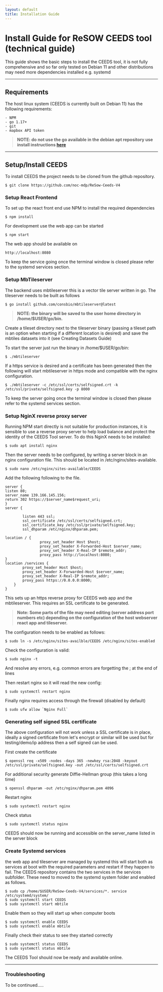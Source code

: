 ```yaml
---
layout: default
title: Installation Guide
---
```

# Install Guide for ReSOW CEEDS tool (technical guide)
This guide shows the basic steps to install the CEEDS tool, it is not fully comprehensive
and so far only tested on Debian 11 and other distributions may need more dependencies installed
e.g. systemd

---
## Requirements
The host linux system (CEEDS is currently built on Debian 11) has the following requirements:
    
    - NPM
    - go 1.17+ 
    - git
    - mapbox API token

> **NOTE: do not use the go available in the debian apt repository 
use install instructions [here](https://go.dev/doc/install)**

---
## Setup/Install CEEDS
To install CEEDS the project needs to be cloned from the github repository.

````shell
$ git clone https://github.com/noc-mdp/ReSow-Ceeds-V4
````
### Setup React Frontend
To set up the react front end use NPM to install the required dependencies
`````shell
$ npm install
`````
For development use the web app can be started 
````shell
$ npm start
````
The web app should be available on 

````
http://localhost:8080
````
To keep the service going once the terminal window is closed please refer to the systemd services section.

### Setup MbTileserver
The backend uses mbtileserver this is a vector tile server written in go. 
The tileserver needs to be built as follows
````shell
$ go install github.com/consbio/mbtileserver@latest
````
> **NOTE: the binary will be saved to the user home directory in /home/$USER/go/bin.**

Create a tileset directory next to the tileserver binary 
(passing a tileset path is an option when starting if a different location is desired)
and save the mbtiles datasets into it (see Creating Datasets Guide)

To start the server just run the binary in /home/$USER/go/bin:
```shell
$ ./mbtileserver
```
If a https service is desired and a certificate has been generated then the following will start
mbtileserver in https mode and compatible with the nginx configuration.

```shell
$ ./mbtileserver -c /etc/ssl/certs/selfsigned.crt -k /etc/ssl/private/selfsigned.key -p 8000
```
To keep the server going once the terminal window is closed then please refer to the systemd services
section.

### Setup NginX reverse proxy server
Running NPM start directly is not suitable for production instances, it is sensible to use 
a reverse proxy server to help load balance and protect the identity of the CEEDS Tool server.
To do this NginX needs to be installed:

```shell
$ sudo apt install nginx
```
Then the server needs to be configured, by writing a server block in an nginx configuration file. 
This should be located in /etc/nginx/sites-available.

```shell
$ sudo nano /etc/nginx/sites-available/CEEDS
```
Add the following following to the file.
```
server {
listen 80;
server_name 139.166.145.156;
return 302 https://$server_name$request_uri;
}
server {

        listen 443 ssl;
        ssl_certificate /etc/ssl/certs/selfsigned.crt;
        ssl_certificate_key /etc/ssl/private/selfsigned.key;
        ssl_dhparam /etc/nginx/dhparam.pem;

location / {
                proxy_set_header Host $host;
                proxy_set_header X-Forwarded-Host $server_name;
                proxy_set_header X-Real-IP $remote_addr;
                proxy_pass http://localhost:8080;
}
location /services {
        proxy_set_header Host $host;
        proxy_set_header X-Forwarded-Host $server_name;
        proxy_set_header X-Real-IP $remote_addr;
        proxy_pass https://0.0.0.0:8000;
    }
}
```
This sets up an https reverse proxy for CEEDS web app and the mbtileserver. This requires an SSL certificate
to be generated.

> **Note: Some parts of the file may need editing (server address port numbers etc) depending on the configuration
> of the host webserver react app and tileserver.**

The configuration needs to be enabled as follows:

```shell
$ sudo ln -s /etc/nginx/sites-availble/CEEDS /etc/nginx/sites-enabled
```
Check the configuration is valid:
```shell
$ sudo nginx -t
```
And resolve any errors, e.g. common errors are forgetting the ; at the end of lines

Then restart nginx so it will read the new config:
```shell
$ sudo systemctl restart nginx
```
Finally nginx requires access through the firewall (disabled by default)
```shell
$ sudo ufw allow `Nginx Full`
```

### Generating self signed SSL certificate
The above configuration will not work unless a SSL certificate is in place, ideally a signed certificate
from let's encrypt or similar will be used but for testing/demo/ip address then a self signed can be used.

First create the certificate
```shell
$ openssl req -x509 -nodes -days 365 -newkey rsa:2048 -keyout /etc/ssl/private/selfsigned.key -out /etc/ssl/certs/selfsigned.crt
```
For additional security generate Diffie-Hellman group (this takes a long time)
```shell
$ openssl dhparam -out /etc/nginx/dhparam.pem 4096
```
Restart nginx
```shell
$ sudo systemctl restart nginx
```
Check status
```shell
$ sudo systemctl status nginx
```
CEEDS should now be running and accessible on the server_name listed in the server block 

### Create Systemd services
the web app and tileserver are managed by systemd this will start both as services at boot with the
required parameters and restart if they happen to fail. The CEEDS repository contains the two services
in the services subfolder. These need to moved to the systemd system folder and enabled as follows.

```shell
$ sudo cp /home/$USER/ReSow-Ceeds-V4/services/*. service /etc/systemd/system/
$ sudo systemctl start CEEDS 
$ sudo systemctl start mbtile
```
Enable them so they will start up when computer boots
```shell
$ sudo systemctl enable CEEDS 
$ sudo systemctl enable mbtile
```
Finally check their status to see they started correctly
```shell
$ sudo systemctl status CEEDS 
$ sudo systemctl status mbtile
```
The CEEDS Tool should now be ready and available online. 

---
### Troubleshooting

To be continued.....